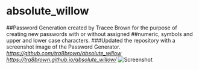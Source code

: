 # absolute_willow
##Password Generation created by Tracee Brown for the purpose of creating new passwords with or without assigned ##numeric, symbols and upper and lower case characters.
###Updated the repository with a screenshot image of the Password Generator.
_https://github.com/tra8brown/absolute_willow_
_https://tra8brown.github.io/absolute_willow/_
![Screenshot](C:\Users\TraceeBrown\Desktop\School\absolute_willow)